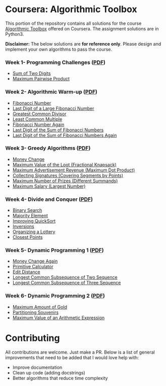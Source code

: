 # Coursera: Algorithmic Toolbox

This portion of the repository contains all solutions for the course [Algorithmic Toolbox](https://www.coursera.org/learn/algorithmic-toolbox) offered on Coursera. The assignment solutions are in Python3.

**Disclaimer:** The below solutions are **for reference only**. Please design and implement your own algorithms to pass the course.

### Week 1- Programming Challenges ([PDF](/week1_programming_challenges/week1_programming_challenges.pdf))

- [Sum of Two Digits](/week1_programming_challenges/1_sum_of_two_digits/APlusB.cpp)
- [Maximum Pairwise Product](/week1_programming_challenges/2_maximum_pairwise_product/max_pairwise_product_full.cpp)

### Week 2- Algorithmic Warm-up ([PDF](/week2_algorithmic_warmup/week2_algorithmic_warmup.pdf))

- [Fibonacci Number](/week2_algorithmic_warmup/1_fibonacci_number/fibonacci.cpp)
- [Last Digit of a Large Fibonacci Number](/week2_algorithmic_warmup/2_last_digit_of_fibonacci_number/fibonacci_last_digit.cpp)
- [Greatest Common Divisor](/week2_algorithmic_warmup/3_greatest_common_divisor/gcd.cpp)
- [Least Common Multiple](/week2_algorithmic_warmup/4_least_common_multiple/lcm.cpp)
- [Fibonacci Number Again](/week2_algorithmic_warmup/5_fibonacci_number_again/fibonacci_huge.cpp)
- [Last Digit of the Sum of Fibonacci Numbers](/week2_algorithmic_warmup/6_last_digit_of_the_sum_of_fibonacci_numbers/fibonacci_sum_last_digit.cpp)
- [Last Digit of the Sum of Fibonacci Numbers Again](/week2_algorithmic_warmup/7_last_digit_of_the_sum_of_fibonacci_numbers_again/fibonacci_partial_sum.cpp)


### Week 3- Greedy Algorithms ([PDF](/Assignments/week3_greedy_algorithms.pdf))

- [Money Change](/week3_greedy_algorithms/1_money_change/change.cpp)
- [Maximum Value of the Loot (Fractional Knapsack)](/week3_greedy_algorithms/2_maximum_value_of_the_loot/fractional_knapsack.cpp)
- [Maximum Advertisement Revenue (Maximum Dot Product)](/week3_greedy_algorithms3_maximum_advertisement_revenue/dot_product.cpp)
- [Collecting Signatures (Covering Segments by Points)](/week3_greedy_algorithms/4_collecting_signatures/covering_segments.cpp)
- [Maximum Number of Prizes (Different Summands)](/week3_greedy_algorithms/5_maximum_number_of_prizes/different_summands.cpp)
- [Maximum Salary (Largest Number)](/week3_greedy_algorithms/6_maximum_salary/largest_number.cpp)

### Week 4- Divide and Conquer ([PDF](/Assignments/week4_divide_and_conquer.pdf))

- [Binary Search](/week4_divide_and_conquer/1_binary_search/binary_search.cpp)
- [Majority Element](/week4_divide_and_conquer/2_majority_element/majority_element.cpp)
- [Improving QuickSort](/week4_divide_and_conquer/3_improving_quicksort/sorting.cpp)
- [Inversions](/week4_divide_and_conquer/4_number_of_inversions/inversions.cpp)
- [Organizing a Lottery](/week4_divide_and_conquer/5_organizing_a_lottery/points_and_segments.cpp)
- [Closest Points](/week4_divide_and_conquer/6_closest_points/closest.cpp)

### Week 5- Dynamic Programming 1 ([PDF](/Assignments/week5_dynamic_programming1.pdf))

- [Money Change Again](/week5_dynamic_programming1/1_money_change_again)
- [Primitive Calculator](/week5_dynamic_programming1/2_primitive_calculator)
- [Edit Distance](/week5_dynamic_programming1/3_edit_distance)
- [Longest Common Subsequence of Two Sequence](/week5_dynamic_programming1/4_longest_common_subsequence_of_two_sequences)
- [Longest Common Subsequence of Three Sequence](/week5_dynamic_programming1/5_longest_common_subsequence_of_three_sequences)

### Week 6- Dynamic Programming 2 ([PDF](/Assignments/week6_dynamic_programming2.pdf))

- [Maximum Amount of Gold](/week6_dynamic_programming2/1_maximum_amount_of_gold/)
- [Partitioning Souvenirs](/week6_dynamic_programming2/2_partitioning_souvenirs)
- [Maximum Value of an Arithmetic Expression](/week6_dynamic_programming2/3_maximum_value_of_an_arithmetic_expression)


# Contributing

All contributions are welcome. Just make a PR. Below is a list of general improvements that need to be added that I would love help with:
- Improve documentation
- Clean up code (adding docstrings)
- Better algorithms that reduce time complexity



